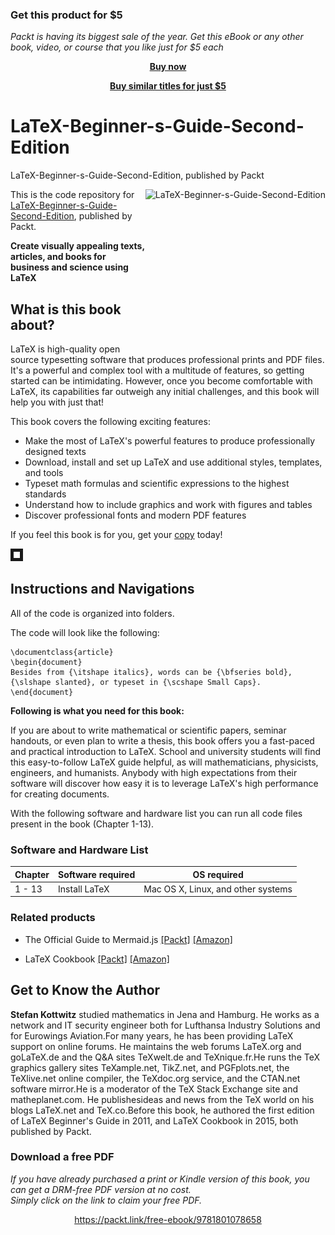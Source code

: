 
### Get this product for $5

<i>Packt is having its biggest sale of the year. Get this eBook or any other book, video, or course that you like just for $5 each</i>


<b><p align='center'>[Buy now](https://packt.link/9781801078658)</p></b>


<b><p align='center'>[Buy similar titles for just $5](https://subscription.packtpub.com/search)</p></b>


# LaTeX-Beginner-s-Guide-Second-Edition
LaTeX-Beginner-s-Guide-Second-Edition, published by Packt

<a href="https://www.packtpub.com/product/latex-beginner-s-guides/9781801078658"><img src="https://github.com/PacktPublishing/LaTeX-Beginner-s-Guide-Second-Edition/blob/main/cover.png" alt="LaTeX-Beginner-s-Guide-Second-Edition" height="256px" align="right"></a>

This is the code repository for [LaTeX-Beginner-s-Guide-Second-Edition](https://www.packtpub.com/product/latex-beginner-s-guides/9781801078658), published by Packt.

**Create visually appealing texts, articles, and books for business and science using LaTeX**

## What is this book about?
LaTeX is high-quality open source typesetting software that produces professional prints and PDF files. It's a powerful and complex tool with a multitude of features, so getting started can be intimidating. However, once you become comfortable with LaTeX, its capabilities far outweigh any initial challenges, and this book will help you with just that!

This book covers the following exciting features: 
* Make the most of LaTeX's powerful features to produce professionally designed texts
* Download, install and set up LaTeX and use additional styles, templates, and tools
* Typeset math formulas and scientific expressions to the highest standards
* Understand how to include graphics and work with figures and tables
* Discover professional fonts and modern PDF features

If you feel this book is for you, get your [copy](https://www.amazon.com/dp/1801078653) today!

<a href="https://www.packtpub.com/?utm_source=github&utm_medium=banner&utm_campaign=GitHubBanner"><img src="https://raw.githubusercontent.com/PacktPublishing/GitHub/master/GitHub.png" alt="https://www.packtpub.com/" border="5" /></a>

## Instructions and Navigations
All of the code is organized into folders.

The code will look like the following:
```
\documentclass{article}
\begin{document}
Besides from {\itshape italics}, words can be {\bfseries bold},
{\slshape slanted}, or typeset in {\scshape Small Caps}.
\end{document}

```
**Following is what you need for this book:**

If you are about to write mathematical or scientific papers, seminar handouts, or even plan to write a thesis, this book offers you a fast-paced and practical introduction to LaTeX. School and university students will find this easy-to-follow LaTeX guide helpful, as will mathematicians, physicists, engineers, and humanists. Anybody with high expectations from their software will discover how easy it is to leverage LaTeX's high performance for creating documents.

With the following software and hardware list you can run all code files present in the book (Chapter 1-13).

### Software and Hardware List

| Chapter  | Software required                                                                    | OS required                        |
| -------- | -------------------------------------------------------------------------------------| -----------------------------------|
|  1 - 13  | Install LaTeX                               				                                  | Mac OS X, Linux, and other systems |

### Related products <Other books you may enjoy>
* The Official Guide to Mermaid.js [[Packt]](https://www.packtpub.com/product/latex-beginner-s-guides/9781801078023) [[Amazon]](https://www.amazon.com/dp/1801078025)

* LaTeX Cookbook [[Packt]](https://www.packtpub.com/product/latex-beginner-s-guides/9781784395148) [[Amazon]](https://www.amazon.com/dp/1784395145)

## Get to Know the Author
**Stefan Kottwitz** studied mathematics in Jena and Hamburg. He works as a network and IT security engineer both for Lufthansa Industry Solutions and for Eurowings Aviation.For many years, he has been providing LaTeX support on online forums. He maintains the web forums LaTeX.org and goLaTeX.de and the Q&A sites TeXwelt.de and TeXnique.fr.He runs the TeX graphics gallery sites TeXample.net, TikZ.net, and PGFplots.net, the TeXlive.net online compiler, the TeXdoc.org service, and the CTAN.net software mirror.He is a moderator of the TeX Stack Exchange site and matheplanet.com. He publishesideas and news from the TeX world on his blogs LaTeX.net and TeX.co.Before this book, he authored the first edition of LaTeX Beginner's Guide in 2011, and LaTeX Cookbook in 2015, both published by Packt.
### Download a free PDF

 <i>If you have already purchased a print or Kindle version of this book, you can get a DRM-free PDF version at no cost.<br>Simply click on the link to claim your free PDF.</i>
<p align="center"> <a href="https://packt.link/free-ebook/9781801078658">https://packt.link/free-ebook/9781801078658 </a> </p>